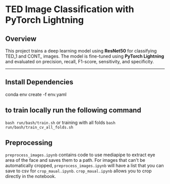 # TED Image Classification with PyTorch Lightning

## Overview
This project trains a deep learning model using **ResNet50** for classifying TED_1 and CONT_ images. The model is fine-tuned using **PyTorch Lightning** and evaluated on precision, recall, F1-score, sensitivity, and specificity.

---

## Install Dependencies

conda env create -f env.yaml

## to train locally run the following command

`bash run/bash/train.sh` 
or training with all folds
`bash run/bash/train_cv_all_folds.sh` 


## Preprocessing
`preprocess_images.ipynb` contains code to use mediapipe to extract eye area of the face and saves them to a path. For images that can't be automatically cropped, `preprocess_images.ipynb` will have a list that you can save to csv for `crop_maual.ipynb`. `crop_maual.ipynb` allows you to crop directly in the notebook. 



